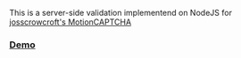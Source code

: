 This is a server-side validation implementend on NodeJS for [josscrowcroft's MotionCAPTCHA](https://github.com/josscrowcroft/MotionCAPTCHA "MotionCAPTCHA")

### [Demo](http://motion-captcha.herokuapp.com/ "NodeJS MotionCAPTCHA Demo")